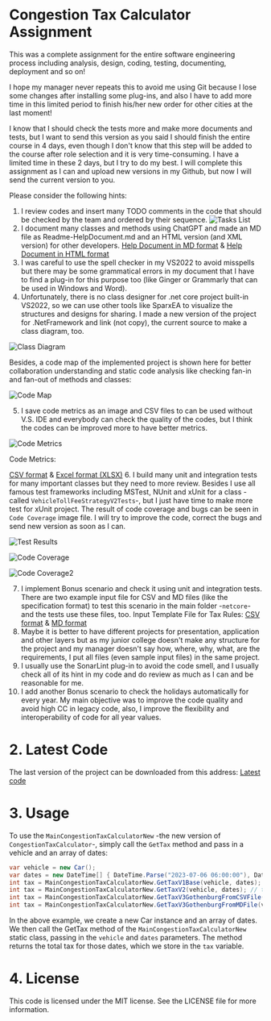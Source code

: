 ﻿# Congestion Tax Calculator Assignment
This was a complete assignment for the entire software engineering process including analysis, design, coding, testing, documenting, deployment and so on!

I hope my manager never repeats this to avoid me using Git because I lose some changes after installing some plug-ins, and also I have to add more time in this limited period to finish his/her new order for other cities at the last moment!

I know that I should check the tests more and make more documents and tests, but I want to send this version as you said I should finish the entire course in 4 days, even though I don't know that this step will be added to the course after role selection and it is very time-consuming. I have a limited time in these 2 days, but I try to do my best. I will complete this assignment as I can and upload new versions in my Github, but now I will send the current version to you.

Please consider the following hints:
1. I review codes and insert many TODO comments in the code that should be checked by the team and ordered by their sequence.
![Tasks List](./Tasks%20List.png "Tasks List")
2. I document many classes and methods using ChatGPT and made an MD file as Readme-HelpDocument.md and an HTML version (and XML version) for other developers.
[Help Document in MD format](./Readme-HelpDocument.md) & [Help Document in HTML format](./Readme-HelpDocument.html)
3. I was careful to use the spell checker in my VS2022 to avoid misspells but there may be some grammatical errors in my document that I have to find a plug-in for this purpose too (like Ginger or Grammarly that can be used in Windows and Word).
4. Unfortunately, there is no class designer for .net core project built-in VS2022, so we can use other tools like SparxEA to visualize the structures and designs for sharing. I made a new version of the project for .NetFramework and link (not copy), the current source to make a class diagram, too.

![Class Diagram](./Congestion-Tax-Calculator-ClassDiagram.png "Class Diagram")

Besides, a code map of the implemented project is shown here for better collaboration understanding and static code analysis like checking fan-in and fan-out of methods and classes:

![Code Map](./CodeMap.png "Code Map")

5. I save code metrics as an image and CSV files to can be used without V.S. IDE and everybody can check the quality of the codes, but I think the codes can be improved more to have better metrics.

![Code Metrics](./Code%20Metrics.png "Code Metrics")

Code Metrics: 

[CSV format](./Code%20Metrics.csv) & [Excel format (XLSX)](./Code%20Metrics.xlsx)
6. I build many unit and integration tests for many important classes but they need to more review. Besides I use all famous test frameworks including MSTest, NUnit and xUnit for a class -called `VehicleTollFeeStrategyV2Tests`-, but I just have time to make more test for xUnit project. The result of code coverage and bugs can be seen in `Code Coverage` image file. I will try to improve the code, correct the bugs and send new version as soon as I can.

![Test Results](./Test%20Results.png "Test Results")

![Code Coverage](./Code%20Coverage.png "Code Coverage")

![Code Coverage2](./Code%20Coverage2.png "Code Coverage2")

7. I implement Bonus scenario and check it using unit and integration tests. There are two example input file for CSV and MD files (like the specification format) to test this scenario in the main folder -`netcore`- and the tests use these files, too.
Input Template File for Tax Rules: [CSV format](./Rules-Template.csv) & [MD format](./Rules-Template.md)
8. Maybe it is better to have different projects for presentation, application and other layers but as my junior college doesn't make any structure for the project and my manager doesn't say how, where, why, what, are the requirements, I put all files (even sample input files) in the same project.
9. I usually use the SonarLint plug-in to avoid the code smell, and I usually check all of its hint in my code and do review as much as I can and be reasonable for me.
10. I add another Bonus scenario to check the holidays automatically for every year. My main objective was to improve the code quality and avoid high CC in legacy code, also, I improve the flexibility and interoperability of code for all year values.

# 2. Latest Code
The last version of the project can be downloaded from this address:
[Latest code](./Congestion-Tax-Calculator-Net-Core-Solution-V20230712-121212Teh.zip)

# 3. Usage

To use the `MainCongestionTaxCalculatorNew` -the new version of `CongestionTaxCalculator`-, simply call the `GetTax` method and pass in a vehicle and an array of dates:

```csharp
var vehicle = new Car();
var dates = new DateTime[] { DateTime.Parse("2023-07-06 06:00:00"), DateTime.Parse("2023-07-06 07:30:00") };
int tax = MainCongestionTaxCalculatorNew.GetTaxV1Base(vehicle, dates); // deprecated version with many bugs!
int tax = MainCongestionTaxCalculatorNew.GetTaxV2(vehicle, dates); // this version is built after doing code reviews
int tax = MainCongestionTaxCalculatorNew.GetTaxV3GothenburgFromCSVFile(vehicle, dates); // this version is an improved version of V2 after adding Bonus Scenario
int tax = MainCongestionTaxCalculatorNew.GetTaxV3GothenburgFromMDFile(vehicle, dates); // this version is an improved version of V2 after adding Bonus Scenario

```

In the above example, we create a new Car instance and an array of dates. We then call the GetTax method of the `MainCongestionTaxCalculatorNew` static class, passing in the `vehicle` and `dates` parameters. The method returns the total tax for those dates, which we store in the `tax` variable.

# 4. License
This code is licensed under the MIT license. See the LICENSE file for more information.
